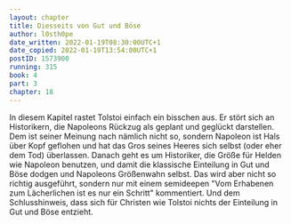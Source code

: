 ```yaml
---
layout: chapter
title: Diesseits von Gut und Böse
author: l0sth0pe
date_written: 2022-01-19T08:30:00UTC+1
date_copied: 2022-01-19T13:54:00UTC+1
postID: 1573900
running: 315
book: 4
part: 3
chapter: 18
---
```

In diesem Kapitel rastet Tolstoi einfach ein bisschen aus.
Er stört sich an Historikern, die Napoleons Rückzug als geplant und geglückt darstellen. Dem ist seiner Meinung nach nämlich nicht so, sondern Napoleon ist Hals über Kopf geflohen und hat das Gros seines Heeres sich selbst (oder eher dem Tod) überlassen.
Danach geht es um Historiker, die Größe für Helden wie Napoleon benutzen, und damit die klassische Einteilung in Gut und Böse dodgen und Napoleons Größenwahn selbst.
Das wird aber nicht so richtig ausgeführt, sondern nur mit einem semideepen "Vom Erhabenen zum Lächerlichen ist es nur ein Schritt" kommentiert.
Und dem Schlusshinweis, dass sich für Christen wie Tolstoi nichts der Einteilung in Gut und Böse entzieht.